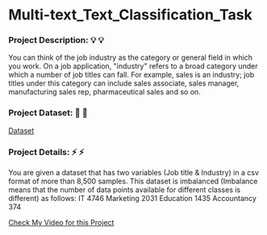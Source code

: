 # Multi-text_Text_Classification_Task

### Project Description: :bulb: :bulb:
You can think of the job industry as the category or general field in which
you work. On a job application, "industry" refers to a broad category under
which a number of job titles can fall. For example, sales is an industry; job
titles under this category can include sales associate, sales manager,
manufacturing sales rep, pharmaceutical sales and so on.

### Project Dataset: :pencil: :pencil:
[Dataset](https://drive.google.com/file/d/1W_MO19MlDDUn0qCfxEaVxGKKlKHsFFly/view)


### Project Details: :zap: :zap:
You are given a dataset that has two variables (Job title & Industry) in a csv
format of more than 8,500 samples.
This dataset is imbalanced (Imbalance means that the number of data
points available for different classes is different) as follows:
IT 4746
Marketing 2031
Education 1435
Accountancy 374

[Check My Video for this Project](https://www.youtube.com/watch?v=KsU01Kfpejg)
